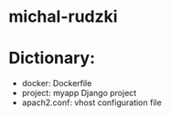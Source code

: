 # michal-rudzki

# Dictionary:
  - docker: Dockerfile
  - project: myapp Django project
  - apach2.conf: vhost configuration file
